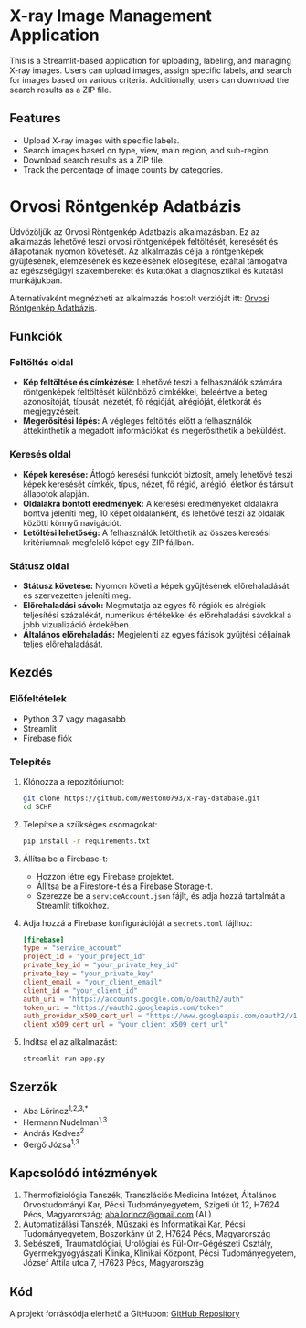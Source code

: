 # X-ray Image Management Application

This is a Streamlit-based application for uploading, labeling, and managing X-ray images. Users can upload images, assign specific labels, and search for images based on various criteria. Additionally, users can download the search results as a ZIP file.

## Features

- Upload X-ray images with specific labels.
- Search images based on type, view, main region, and sub-region.
- Download search results as a ZIP file.
- Track the percentage of image counts by categories.
# Orvosi Röntgenkép Adatbázis

Üdvözöljük az Orvosi Röntgenkép Adatbázis alkalmazásban. Ez az alkalmazás lehetővé teszi orvosi röntgenképek feltöltését, keresését és állapotának nyomon követését. Az alkalmazás célja a röntgenképek gyűjtésének, elemzésének és kezelésének elősegítése, ezáltal támogatva az egészségügyi szakembereket és kutatókat a diagnosztikai és kutatási munkájukban.

Alternatívaként megnézheti az alkalmazás hostolt verzióját itt: [Orvosi Röntgenkép Adatbázis](https://x-ray-database.streamlit.app/).

## Funkciók

### Feltöltés oldal
- **Kép feltöltése és címkézése:** Lehetővé teszi a felhasználók számára röntgenképek feltöltését különböző címkékkel, beleértve a beteg azonosítóját, típusát, nézetét, fő régióját, alrégióját, életkorát és megjegyzéseit.
- **Megerősítési lépés:** A végleges feltöltés előtt a felhasználók áttekinthetik a megadott információkat és megerősíthetik a beküldést.

### Keresés oldal
- **Képek keresése:** Átfogó keresési funkciót biztosít, amely lehetővé teszi képek keresését címkék, típus, nézet, fő régió, alrégió, életkor és társult állapotok alapján.
- **Oldalakra bontott eredmények:** A keresési eredményeket oldalakra bontva jeleníti meg, 10 képet oldalanként, és lehetővé teszi az oldalak közötti könnyű navigációt.
- **Letöltési lehetőség:** A felhasználók letölthetik az összes keresési kritériumnak megfelelő képet egy ZIP fájlban.

### Státusz oldal
- **Státusz követése:** Nyomon követi a képek gyűjtésének előrehaladását és szervezetten jeleníti meg.
- **Előrehaladási sávok:** Megmutatja az egyes fő régiók és alrégiók teljesítési százalékát, numerikus értékekkel és előrehaladási sávokkal a jobb vizualizáció érdekében.
- **Általános előrehaladás:** Megjeleníti az egyes fázisok gyűjtési céljainak teljes előrehaladását.

## Kezdés

### Előfeltételek

- Python 3.7 vagy magasabb
- Streamlit
- Firebase fiók

### Telepítés

1. Klónozza a repozitóriumot:
    ```bash
    git clone https://github.com/Weston0793/x-ray-database.git
    cd SCHF
    ```

2. Telepítse a szükséges csomagokat:
    ```bash
    pip install -r requirements.txt
    ```

3. Állítsa be a Firebase-t:
    - Hozzon létre egy Firebase projektet.
    - Állítsa be a Firestore-t és a Firebase Storage-t.
    - Szerezze be a `serviceAccount.json` fájlt, és adja hozzá tartalmát a Streamlit titkokhoz.

4. Adja hozzá a Firebase konfigurációját a `secrets.toml` fájlhoz:
    ```toml
    [firebase]
    type = "service_account"
    project_id = "your_project_id"
    private_key_id = "your_private_key_id"
    private_key = "your_private_key"
    client_email = "your_client_email"
    client_id = "your_client_id"
    auth_uri = "https://accounts.google.com/o/oauth2/auth"
    token_uri = "https://oauth2.googleapis.com/token"
    auth_provider_x509_cert_url = "https://www.googleapis.com/oauth2/v1/certs"
    client_x509_cert_url = "your_client_x509_cert_url"
    ```

5. Indítsa el az alkalmazást:
    ```bash
    streamlit run app.py
    ```

## Szerzők

- Aba Lőrincz<sup class='superscript'>1,2,3,*</sup>
- Hermann Nudelman<sup class='superscript'>1,3</sup>
- András Kedves<sup class='superscript'>2</sup>
- Gergő Józsa<sup class='superscript'>1,3</sup>

## Kapcsolódó intézmények

1. Thermofiziológia Tanszék, Transzlációs Medicina Intézet, Általános Orvostudományi Kar, Pécsi Tudományegyetem, Szigeti út 12, H7624 Pécs, Magyarország; aba.lorincz@gmail.com (AL)
2. Automatizálási Tanszék, Műszaki és Informatikai Kar, Pécsi Tudományegyetem, Boszorkány út 2, H7624 Pécs, Magyarország
3. Sebészeti, Traumatológiai, Urológiai és Fül-Orr-Gégészeti Osztály, Gyermekgyógyászati Klinika, Klinikai Központ, Pécsi Tudományegyetem, József Attila utca 7, H7623 Pécs, Magyarország

## Kód

A projekt forráskódja elérhető a GitHubon: [GitHub Repository](https://github.com/Weston0793/x-ray-database/)


